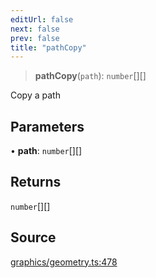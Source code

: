 ```yaml
---
editUrl: false
next: false
prev: false
title: "pathCopy"
---
```


> **pathCopy**(`path`): `number`[][]

Copy a path

## Parameters

• **path**: `number`[][]

## Returns

`number`[][]

## Source

[graphics/geometry.ts:478](https://github.com/dgmjs/dgmjs/blob/main/packages/core/src/graphics/geometry.ts#L478)
